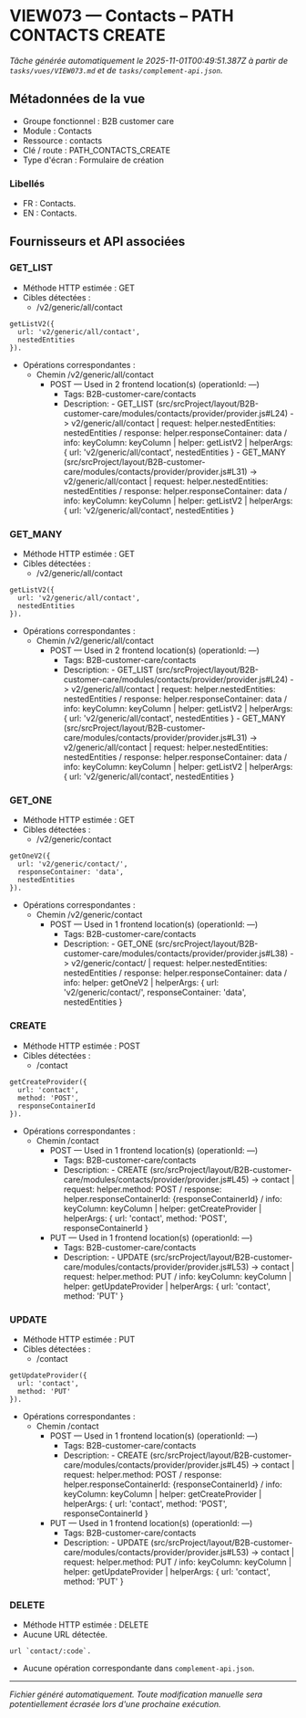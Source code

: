 # VIEW073 — Contacts – PATH CONTACTS CREATE

_Tâche générée automatiquement le 2025-11-01T00:49:51.387Z à partir de `tasks/vues/VIEW073.md` et de `tasks/complement-api.json`._

## Métadonnées de la vue

- Groupe fonctionnel : B2B customer care
- Module : Contacts
- Ressource : contacts
- Clé / route : PATH_CONTACTS_CREATE
- Type d'écran : Formulaire de création

### Libellés
- FR : Contacts.
- EN : Contacts.

## Fournisseurs et API associées

### GET_LIST

- Méthode HTTP estimée : GET
- Cibles détectées :
  - /v2/generic/all/contact

```text
getListV2({
  url: 'v2/generic/all/contact',
  nestedEntities
}).
```

- Opérations correspondantes :
  - Chemin /v2/generic/all/contact
    - POST — Used in 2 frontend location(s) (operationId: —)
      - Tags: B2B-customer-care/contacts
      - Description: - GET_LIST (src/srcProject/layout/B2B-customer-care/modules/contacts/provider/provider.js#L24) -> v2/generic/all/contact | request: helper.nestedEntities: nestedEntities / response: helper.responseContainer: data / info: keyColumn: keyColumn | helper: getListV2 | helperArgs: { url: 'v2/generic/all/contact', nestedEntities } - GET_MANY (src/srcProject/layout/B2B-customer-care/modules/contacts/provider/provider.js#L31) -> v2/generic/all/contact | request: helper.nestedEntities: nestedEntities / response: helper.responseContainer: data / info: keyColumn: keyColumn | helper: getListV2 | helperArgs: { url: 'v2/generic/all/contact', nestedEntities }

### GET_MANY

- Méthode HTTP estimée : GET
- Cibles détectées :
  - /v2/generic/all/contact

```text
getListV2({
  url: 'v2/generic/all/contact',
  nestedEntities
}).
```

- Opérations correspondantes :
  - Chemin /v2/generic/all/contact
    - POST — Used in 2 frontend location(s) (operationId: —)
      - Tags: B2B-customer-care/contacts
      - Description: - GET_LIST (src/srcProject/layout/B2B-customer-care/modules/contacts/provider/provider.js#L24) -> v2/generic/all/contact | request: helper.nestedEntities: nestedEntities / response: helper.responseContainer: data / info: keyColumn: keyColumn | helper: getListV2 | helperArgs: { url: 'v2/generic/all/contact', nestedEntities } - GET_MANY (src/srcProject/layout/B2B-customer-care/modules/contacts/provider/provider.js#L31) -> v2/generic/all/contact | request: helper.nestedEntities: nestedEntities / response: helper.responseContainer: data / info: keyColumn: keyColumn | helper: getListV2 | helperArgs: { url: 'v2/generic/all/contact', nestedEntities }

### GET_ONE

- Méthode HTTP estimée : GET
- Cibles détectées :
  - /v2/generic/contact

```text
getOneV2({
  url: 'v2/generic/contact/',
  responseContainer: 'data',
  nestedEntities
}).
```

- Opérations correspondantes :
  - Chemin /v2/generic/contact
    - POST — Used in 1 frontend location(s) (operationId: —)
      - Tags: B2B-customer-care/contacts
      - Description: - GET_ONE (src/srcProject/layout/B2B-customer-care/modules/contacts/provider/provider.js#L38) -> v2/generic/contact/ | request: helper.nestedEntities: nestedEntities / response: helper.responseContainer: data / info: helper: getOneV2 | helperArgs: { url: 'v2/generic/contact/', responseContainer: 'data', nestedEntities }

### CREATE

- Méthode HTTP estimée : POST
- Cibles détectées :
  - /contact

```text
getCreateProvider({
  url: 'contact',
  method: 'POST',
  responseContainerId
}).
```

- Opérations correspondantes :
  - Chemin /contact
    - POST — Used in 1 frontend location(s) (operationId: —)
      - Tags: B2B-customer-care/contacts
      - Description: - CREATE (src/srcProject/layout/B2B-customer-care/modules/contacts/provider/provider.js#L45) -> contact | request: helper.method: POST / response: helper.responseContainerId: {responseContainerId} / info: keyColumn: keyColumn | helper: getCreateProvider | helperArgs: { url: 'contact', method: 'POST', responseContainerId }
    - PUT — Used in 1 frontend location(s) (operationId: —)
      - Tags: B2B-customer-care/contacts
      - Description: - UPDATE (src/srcProject/layout/B2B-customer-care/modules/contacts/provider/provider.js#L53) -> contact | request: helper.method: PUT / info: keyColumn: keyColumn | helper: getUpdateProvider | helperArgs: { url: 'contact', method: 'PUT' }

### UPDATE

- Méthode HTTP estimée : PUT
- Cibles détectées :
  - /contact

```text
getUpdateProvider({
  url: 'contact',
  method: 'PUT'
}).
```

- Opérations correspondantes :
  - Chemin /contact
    - POST — Used in 1 frontend location(s) (operationId: —)
      - Tags: B2B-customer-care/contacts
      - Description: - CREATE (src/srcProject/layout/B2B-customer-care/modules/contacts/provider/provider.js#L45) -> contact | request: helper.method: POST / response: helper.responseContainerId: {responseContainerId} / info: keyColumn: keyColumn | helper: getCreateProvider | helperArgs: { url: 'contact', method: 'POST', responseContainerId }
    - PUT — Used in 1 frontend location(s) (operationId: —)
      - Tags: B2B-customer-care/contacts
      - Description: - UPDATE (src/srcProject/layout/B2B-customer-care/modules/contacts/provider/provider.js#L53) -> contact | request: helper.method: PUT / info: keyColumn: keyColumn | helper: getUpdateProvider | helperArgs: { url: 'contact', method: 'PUT' }

### DELETE

- Méthode HTTP estimée : DELETE
- Aucune URL détectée.

```text
url `contact/:code`.
```

- Aucune opération correspondante dans `complement-api.json`.

---

_Fichier généré automatiquement. Toute modification manuelle sera potentiellement écrasée lors d'une prochaine exécution._
